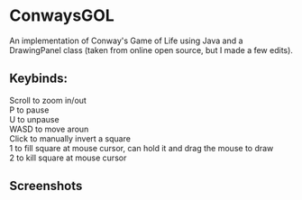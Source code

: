 # ConwaysGOL
An implementation of Conway's Game of Life using Java and a DrawingPanel class (taken from online open source, but I made a few edits).

## Keybinds:

Scroll to zoom in/out<br />
P to pause<br />
U to unpause<br />
WASD to move aroun<br />
Click to manually invert a square<br />
1 to fill square at mouse cursor, can hold it and drag the mouse to draw<br />
2 to kill square at mouse cursor<br />

## Screenshots

